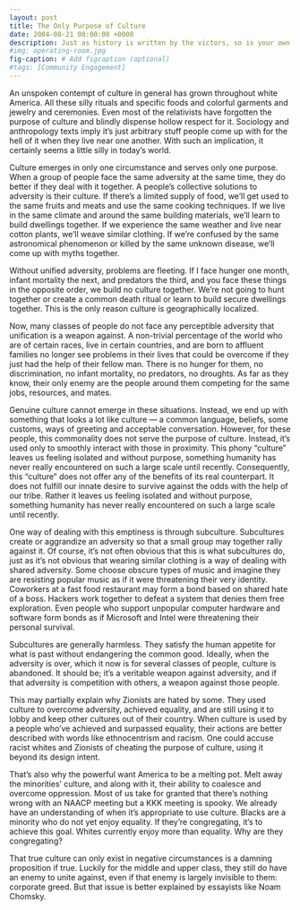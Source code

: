 ```yaml
---
layout: post
title: The Only Purpose of Culture
date: 2004-08-21 00:00:00 +0000
description: Just as history is written by the victors, so is your own identity.
#img: operating-room.jpg
fig-caption: # Add figcaption (optional)
#tags: [Community Engagement]
---
```

An unspoken contempt of culture in general has grown throughout white America. All these silly rituals and specific foods and colorful garments and jewelry and ceremonies. Even most of the relativists have forgotten the purpose of culture and blindly dispense hollow respect for it. Sociology and anthropology texts imply it’s just arbitrary stuff people come up with for the hell of it when they live near one another. With such an implication, it certainly seems a little silly in today’s world.

Culture emerges in only one circumstance and serves only one purpose. When a group of people face the same adversity at the same time, they do better if they deal with it together. A people’s collective solutions to adversity is their culture. If there’s a limited supply of food, we’ll get used to the same fruits and meats and use the same cooking techniques. If we live in the same climate and around the same building materials, we’ll learn to build dwellings together. If we experience the same weather and live near cotton plants, we’ll weave similar clothing. If we’re confused by the same astronomical phenomenon or killed by the same unknown disease, we’ll come up with myths together.

Without unified adversity, problems are fleeting. If I face hunger one month, infant mortality the next, and predators the third, and you face these things in the opposite order, we build no culture together. We’re not going to hunt together or create a common death ritual or learn to build secure dwellings together. This is the only reason culture is geographically localized.

Now, many classes of people do not face any perceptible adversity that unification is a weapon against. A non-trivial percentage of the world who are of certain races, live in certain countries, and are born to affluent families no longer see problems in their lives that could be overcome if they just had the help of their fellow man. There is no hunger for them, no discrimination, no infant mortality, no predators, no droughts. As far as they know, their only enemy are the people around them competing for the same jobs, resources, and mates.

Genuine culture cannot emerge in these situations. Instead, we end up with something that looks a lot like culture — a common language, beliefs, some customs, ways of greeting and acceptable conversation. However, for these people, this commonality does not serve the purpose of culture. Instead, it’s used only to smoothly interact with those in proximity. This phony “culture” leaves us feeling isolated and without purpose, something humanity has never really encountered on such a large scale until recently. Consequently, this “culture” does not offer any of the benefits of its real counterpart. It does not fulfill our innate desire to survive against the odds with the help of our tribe. Rather it leaves us feeling isolated and without purpose, something humanity has never really encountered on such a large scale until recently.

One way of dealing with this emptiness is through subculture. Subcultures create or aggrandize an adversity so that a small group may together rally against it. Of course, it’s not often obvious that this is what subcultures do, just as it’s not obvious that wearing similar clothing is a way of dealing with shared adversity. Some choose obscure types of music and imagine they are resisting popular music as if it were threatening their very identity. Coworkers at a fast food restaurant may form a bond based on shared hate of a boss. Hackers work together to defeat a system that denies them free exploration. Even people who support unpopular computer hardware and software form bonds as if Microsoft and Intel were threatening their personal survival.

Subcultures are generally harmless. They satisfy the human appetite for what is past without endangering the common good. Ideally, when the adversity is over, which it now is for several classes of people, culture is abandoned. It should be; it’s a veritable weapon against adversity, and if that adversity is competition with others, a weapon against those people.

This may partially explain why Zionists are hated by some. They used culture to overcome adversity, achieved equality, and are still using it to lobby and keep other cultures out of their country. When culture is used by a people who’ve achieved and surpassed equality, their actions are better described with words like ethnocentrism and racism. One could accuse racist whites and Zionists of cheating the purpose of culture, using it beyond its design intent.

That’s also why the powerful want America to be a melting pot. Melt away the minorities’ culture, and along with it, their ability to coalesce and overcome oppression. Most of us take for granted that there’s nothing wrong with an NAACP meeting but a KKK meeting is spooky. We already have an understanding of when it’s appropriate to use culture. Blacks are a minority who do not yet enjoy equality. If they’re congregating, it’s to achieve this goal. Whites currently enjoy more than equality. Why are they congregating?

That true culture can only exist in negative circumstances is a damning proposition if true. Luckily for the middle and upper class, they still do have an enemy to unite against, even if that enemy is largely invisible to them: corporate greed. But that issue is better explained by essayists like Noam Chomsky.